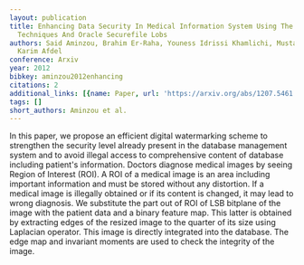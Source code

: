 ```yaml
---
layout: publication
title: Enhancing Data Security In Medical Information System Using The Watermarking
  Techniques And Oracle Securefile Lobs
authors: Said Aminzou, Brahim Er-Raha, Youness Idrissi Khamlichi, Mustapha MacHkour,
  Karim Afdel
conference: Arxiv
year: 2012
bibkey: aminzou2012enhancing
citations: 2
additional_links: [{name: Paper, url: 'https://arxiv.org/abs/1207.5461'}]
tags: []
short_authors: Aminzou et al.
---
```

In this paper, we propose an efficient digital watermarking scheme to
strengthen the security level already present in the database management system
and to avoid illegal access to comprehensive content of database including
patient's information. Doctors diagnose medical images by seeing Region of
Interest (ROI). A ROI of a medical image is an area including important
information and must be stored without any distortion. If a medical image is
illegally obtained or if its content is changed, it may lead to wrong
diagnosis. We substitute the part out of ROI of LSB bitplane of the image with
the patient data and a binary feature map. This latter is obtained by
extracting edges of the resized image to the quarter of its size using
Laplacian operator. This image is directly integrated into the database. The
edge map and invariant moments are used to check the integrity of the image.